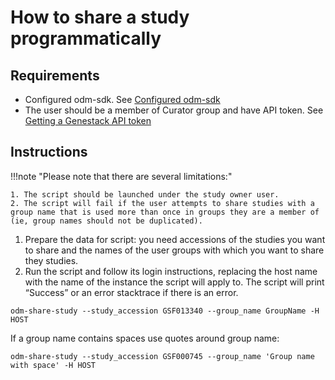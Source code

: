 # How to share a study programmatically

## Requirements

- Configured odm-sdk. See [Configured odm-sdk](../configuration)
- The user should be a member of Curator group and have API token. See [Getting a Genestack API token](https://odm-user-guide.readthedocs.io/en/latest/doc-odm-user-guide/getting-a-genestack-api-token.html#token-label)

## Instructions

!!!note "Please note that there are several limitations:"

    1. The script should be launched under the study owner user.
    2. The script will fail if the user attempts to share studies with a group name that is used more than once in groups they are a member of (ie, group names should not be duplicated).

1. Prepare the data for script: you need accessions of the studies you want to share and the names of the user groups with which you want to share they studies.
2. Run the script and follow its login instructions, replacing the host name with the name of the instance the script will apply to. The script will print “Success” or an error stacktrace if there is an error.

```shell
odm-share-study --study_accession GSF013340 --group_name GroupName -H HOST
```

If a group name contains spaces use quotes around group name:

```shell
odm-share-study --study_accession GSF000745 --group_name 'Group name with space' -H HOST
```
